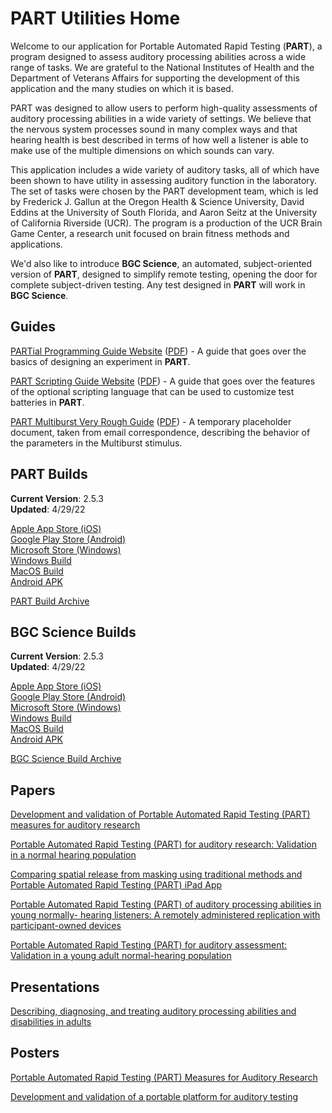 # PART Utilities Home

Welcome to our application for Portable Automated Rapid Testing (**PART**), a program designed to assess auditory processing abilities across a wide range of tasks. We are grateful to the National Institutes of Health and the Department of Veterans Affairs for supporting the development of this application and the many studies on which it is based.

PART was designed to allow users to perform high-quality assessments of auditory processing abilities in a wide variety of settings. We believe that the nervous system processes sound in many complex ways and that hearing health is best described in terms of how well a listener is able to make use of the multiple dimensions on which sounds can vary.

This application includes a wide variety of auditory tasks, all of which have been shown to have utility in assessing auditory function in the laboratory. The set of tasks were chosen by the PART development team, which is led by Frederick J. Gallun at the Oregon Health & Science University, David Eddins at the University of South Florida, and Aaron Seitz at the University of California Riverside (UCR). The program is a production of the UCR Brain Game Center, a research unit focused on brain fitness methods and applications.

We'd also like to introduce **BGC Science**, an automated, subject-oriented version of **PART**, designed to simplify remote testing, opening the door for complete subject-driven testing.  Any test designed in **PART** will work in **BGC Science**.

## Guides

[PARTial Programming Guide Website](PARTial_Programming_Guide.md) ([PDF](PARTial_Programming_Guide.pdf)) - 
A guide that goes over the basics of designing an experiment in **PART**.

[PART Scripting Guide Website](PARTScriptingGuide.md) ([PDF](PARTScriptingGuide.pdf)) - 
A guide that goes over the features of the optional scripting language that can be used to customize test batteries in **PART**.

[PART Multiburst Very Rough Guide](PART_Multiburst.md) ([PDF](PART_Multiburst.pdf)) - 
A temporary placeholder document, taken from email correspondence, describing the behavior of the parameters in the Multiburst stimulus.

## PART Builds

**Current Version**: 2.5.3  
**Updated**: 4/29/22

[Apple App Store (iOS)](https://itunes.apple.com/us/app/p-a-r-t/id1126512332?platform=ipad)  
[Google Play Store (Android)](https://play.google.com/store/apps/details?id=com.ucr.part)  
[Microsoft Store (Windows)](https://www.microsoft.com/store/productId/9N5C67G35FT4)  
[Windows Build](https://bgcgamefiles.s3.us-east-2.amazonaws.com/PART/Builds/v2.5.3/PART_2.5.3_WINx64.zip)  
[MacOS Build](https://bgcgamefiles.s3.us-east-2.amazonaws.com/PART/Builds/v2.5.3/PART_2.5.3_MacOS.dmg)  
[Android APK](https://bgcgamefiles.s3.us-east-2.amazonaws.com/PART/Builds/v2.5.3/PART_2.5.3_Android.apk)

[PART Build Archive](PARTBuildArchive.md)

## BGC Science Builds

**Current Version**: 2.5.3  
**Updated**: 4/29/22

[Apple App Store (iOS)](https://apps.apple.com/us/app/bgc-science/id1508696910?platform=ipad)  
[Google Play Store (Android)](https://play.google.com/store/apps/details?id=com.ucr.bgcscience)  
[Microsoft Store (Windows)](https://www.microsoft.com/store/productId/9MZZ0KKG7W93)  
[Windows Build](https://bgcgamefiles.s3.us-east-2.amazonaws.com/PART/Builds/v2.5.3/BGCScience_2.5.3_WINx64.zip)  
[MacOS Build](https://bgcgamefiles.s3.us-east-2.amazonaws.com/PART/Builds/v2.5.3/BGCScience_2.5.3_MacOS.dmg)  
[Android APK](https://bgcgamefiles.s3.us-east-2.amazonaws.com/PART/Builds/v2.5.3/BGCScience_2.5.3_Android.apk)

[BGC Science Build Archive](BGCScienceBuildArchive.md)

## Papers

[Development and validation of Portable Automated Rapid Testing (PART) measures for auditory research](Papers/Gallun_et_al_2018_POMA_Development_of_PART.pdf)

[Portable Automated Rapid Testing (PART) for auditory research: Validation in a normal hearing population](https://asa.scitation.org/doi/full/10.1121/10.0002108)

[Comparing spatial release from masking using traditional methods and Portable Automated Rapid Testing (PART) iPad App](Papers/Srinivasan_et_al_2020_SRM_iPad_vs_Booth.pdf)

[Portable Automated Rapid Testing (PART) of auditory processing abilities in young normally- hearing listeners: A remotely administered replication with participant-owned devices](https://psyarxiv.com/9u68p/)

[Portable Automated Rapid Testing (PART) for auditory assessment: Validation in a young adult normal-hearing population](https://asa.scitation.org/doi/10.1121/10.0002108)

## Presentations

[Describing, diagnosing, and treating auditory processing abilities and disabilities in adults](Presentations/Gallun_ASHA_2018_Short_Course.pdf)

## Posters

[Portable Automated Rapid Testing (PART) Measures for Auditory Research](Posters/ASA_2018_Minneapolis_PARTners_Final_May_2018.pdf)

[Development and validation of a portable platform for auditory testing](Posters/ASA_NOLA_2017_Gallun_et_al_iPad_psychoacoustics.pdf)
